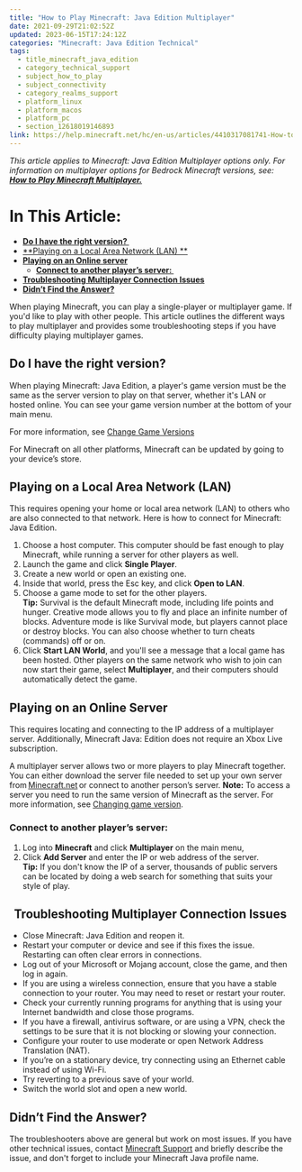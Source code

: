 ```yaml
---
title: "How to Play Minecraft: Java Edition Multiplayer"
date: 2021-09-29T21:02:52Z
updated: 2023-06-15T17:24:12Z
categories: "Minecraft: Java Edition Technical"
tags:
  - title_minecraft_java_edition
  - category_technical_support
  - subject_how_to_play
  - subject_connectivity
  - category_realms_support
  - platform_linux
  - platform_macos
  - platform_pc
  - section_12618019146893
link: https://help.minecraft.net/hc/en-us/articles/4410317081741-How-to-Play-Minecraft-Java-Edition-Multiplayer
---
```


*This article applies to Minecraft: Java Edition Multiplayer options only. For information on multiplayer options for Bedrock Minecraft versions, see: **[How to Play Minecraft Multiplayer.](https://help.minecraft.net/hc/en-us/articles/4410316619533)***

# In This Article:

- **[Do I have the right version? ](#do-i-have-the-right-version)**
- [**Playing on a Local Area Network (LAN) **](#playing-on-a-local-area-network-lan)
- [**Playing on an Online server**](#playing-on-an-online-server)
  - **[Connect to another player’s server: ](#connect-to-another-players-server)**
- [**Troubleshooting Multiplayer Connection Issues**](#-troubleshooting-multiplayer-connection-issues)
- [**Didn’t Find the Answer?**](#didnt-find-the-answer)

When playing Minecraft, you can play a single-player or multiplayer game. If you'd like to play with other people. This article outlines the different ways to play multiplayer and provides some troubleshooting steps if you have difficulty playing multiplayer games. 

## Do I have the right version? 

When playing Minecraft: Java Edition, a player's game version must be the same as the server version to play on that server, whether it's LAN or hosted online. You can see your game version number at the bottom of your main menu. 

For more information, see [Change Game Versions](https://help.minecraft.net/hc/en-us/articles/360034754852-Changing-game-versions-) 

For Minecraft on all other platforms, Minecraft can be updated by going to your device’s store. 

## Playing on a Local Area Network (LAN) 

This requires opening your home or local area network (LAN) to others who are also connected to that network. Here is how to connect for Minecraft: Java Edition.

1.  Choose a host computer. This computer should be fast enough to play Minecraft, while running a server for other players as well.
2.  Launch the game and click **Single Player**.
3.  Create a new world or open an existing one. 
4.  Inside that world, press the Esc key, and click **Open to LAN**. 
5.  Choose a game mode to set for the other players.  
    **Tip:** Survival is the default Minecraft mode, including life points and hunger. Creative mode allows you to fly and place an infinite number of blocks. Adventure mode is like Survival mode, but players cannot place or destroy blocks. You can also choose whether to turn cheats (commands) off or on.
6.  Click **Start LAN World**, and you'll see a message that a local game has been hosted. Other players on the same network who wish to join can now start their game, select **Multiplayer**, and their computers should automatically detect the game. 

## Playing on an Online Server 

This requires locating and connecting to the IP address of a multiplayer server. Additionally, Minecraft Java: Edition does not require an Xbox Live subscription.

A multiplayer server allows two or more players to play Minecraft together. You can either download the server file needed to set up your own server from [Minecraft.net](https://minecraft.net/download/server) or connect to another person’s server. **Note:** To access a server you need to run the same version of Minecraft as the server. For more information, see [Changing game version](https://help.minecraft.net/hc/en-us/articles/360034754852-Changing-game-versions-). 

### Connect to another player’s server: 

1.  Log into **Minecraft** and click **Multiplayer** on the main menu,  
2.  Click **Add Server** and enter the IP or web address of the server.    
    **Tip:** If you don't know the IP of a server, thousands of public servers can be located by doing a web search for something that suits your style of play. 

##   Troubleshooting Multiplayer Connection Issues

- Close Minecraft: Java Edition and reopen it.
- Restart your computer or device and see if this fixes the issue. Restarting can often clear errors in connections.
- Log out of your Microsoft or Mojang account, close the game, and then log in again.
- If you are using a wireless connection, ensure that you have a stable connection to your router. You may need to reset or restart your router.
- Check your currently running programs for anything that is using your Internet bandwidth and close those programs.
- If you have a firewall, antivirus software, or are using a VPN, check the settings to be sure that it is not blocking or slowing your connection.
- Configure your router to use moderate or open Network Address Translation (NAT).
- If you’re on a stationary device, try connecting using an Ethernet cable instead of using Wi-Fi.
- Try reverting to a previous save of your world.
- Switch the world slot and open a new world.

## Didn’t Find the Answer?

The troubleshooters above are general but work on most issues. If you have other technical issues, contact [Minecraft Support](https://aka.ms/Minecraft-Support) and briefly describe the issue, and don't forget to include your Minecraft Java profile name.
